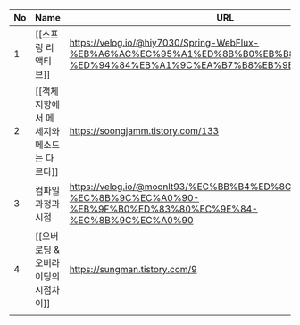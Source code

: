 
| No  | Name                                      | URL                                                                                                                         |     |
| --- |:----------------------------------------- | --------------------------------------------------------------------------------------------------------------------------- | --- |
| 1   | [[스프링 리액티브]]                       | https://velog.io/@hiy7030/Spring-WebFlux-%EB%A6%AC%EC%95%A1%ED%8B%B0%EB%B8%8C-%ED%94%84%EB%A1%9C%EA%B7%B8%EB%9E%98%EB%B0%8D |     |
| 2   | [[객체지향에서 메세지와 메소드는 다르다]] | https://soongjamm.tistory.com/133                                                                                           |     |
| 3   | 컴파일 과정과 시점                        | https://velog.io/@moonlt93/%EC%BB%B4%ED%8C%8C%EC%9D%BC-%EC%8B%9C%EC%A0%90-%EB%9F%B0%ED%83%80%EC%9E%84-%EC%8B%9C%EC%A0%90    |     |
| 4   | [[오버로딩 & 오버라이딩의 시점차이]]      | https://sungman.tistory.com/9                                                                                               |     |
|     |                                           |                                                                                                                             |     |
